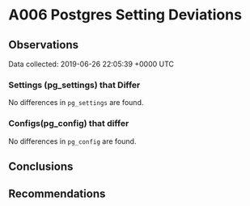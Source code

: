 # A006 Postgres Setting Deviations #

## Observations ##
Data collected: 2019-06-26 22:05:39 +0000 UTC  

### Settings (pg_settings) that Differ ###

No differences in `pg_settings` are found.

### Configs(pg_config) that differ ###

No differences in `pg_config` are found.



## Conclusions ##


## Recommendations ##

